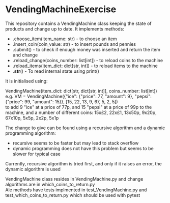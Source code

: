 # VendingMachineExercise
This repository contains a VendingMachine class keeping the state of products and change up to date.
It implements methods:
- .choose_item(item_name: str) - to choose an item
- .insert_coin(coin_value: str) - to insert pounds and pennies
- .submit() - to check if enough money was inserted and return the item and change
- .reload_change(coins_number: list[int]) - to reload coins to the machine
- .reload_items(item_dict: dict[str, int]) - to reload items to the machine
- .__str__() - To read internal state using print()

It is initialised using:

VendingMachine(item_dict: dict[str, dict[str, int]], coins_number: list[int])  
e.g. VM = VendingMachine({"ice": {"price": 77, "amount": 9}, "pepsi": {"price": 99, "amount": 15}}, [15, 22, 13, 9, 67, 5, 2, 5])  
to add 9 "ice" at a price of 77p, and 15 "pepsi" at a price of 99p to the machine, and a number of different coins: 15x£2, 22x£1, 13x50p, 9x20p, 67x10p, 5x5p, 2x2p, 5x1p

The change to give can be found using a recursive algorithm and a dynamic programming algorithm:
- recursive seems to be faster but may lead to stack overflow
- dynamic programming does not have this problem but seems to be slower for typical case
    
Currently, recursive algorithm is tried first, and only if it raises an error, the dynamic algorithm is used

VendingMachine class resides in VendingMachine.py and change algorithms are in which_coins_to_return.py  
Ale methods have tests implmented in test_VendingMachine.py and test_which_coins_to_return.py which should be used with pytest